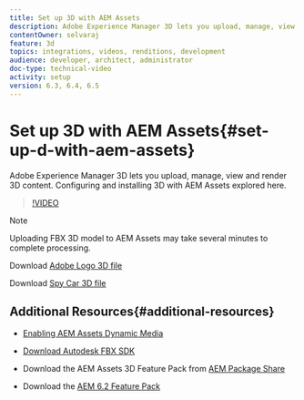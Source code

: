```yaml
---
title: Set up 3D with AEM Assets
description: Adobe Experience Manager 3D lets you upload, manage, view and render 3D content. Configuring and installing 3D with AEM Assets explored here.
contentOwner: selvaraj
feature: 3d
topics: integrations, videos, renditions, development
audience: developer, architect, administrator
doc-type: technical-video
activity: setup
version: 6.3, 6.4, 6.5
---
```


# Set up 3D with AEM Assets{#set-up-d-with-aem-assets}

Adobe Experience Manager 3D lets you upload, manage, view and render 3D content. Configuring and installing 3D with AEM Assets explored here.

>[!VIDEO](https://video.tv.adobe.com/v/18387/?quality=9)

>[!NOTE]
>
>Uploading FBX 3D model to AEM Assets may take several minutes to complete processing.

Download [Adobe Logo 3D file](assets/adobe-logo-1.zip)

Download [Spy Car 3D file](assets/spy-car.zip)

## Additional Resources{#additional-resources}

* [Enabling AEM Assets Dynamic Media](https://docs.adobe.com/docs/en/aem/6-3/administer/content/dynamic-media/config-dynamic.html)
* [Download Autodesk FBX SDK](https://usa.autodesk.com/adsk/servlet/pc/item?siteID=123112&id=26416130)
* Download the AEM Assets 3D Feature Pack from [AEM Package Share](https://www.adobeaemcloud.com/content/packageshare/tools/login.html)

* Download the [AEM 6.2 Feature Pack](https://www.adobeaemcloud.com/content/marketplace/marketplaceProxy.html?packagePath=/content/companies/public/adobe/packages/cq620/featurepack/AEM-6.2-DynamicMedia-3D)